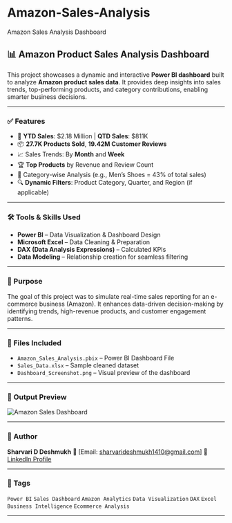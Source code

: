 # Amazon-Sales-Analysis
Amazon Sales Analysis Dashboard


## 📊 Amazon Product Sales Analysis Dashboard

This project showcases a dynamic and interactive **Power BI dashboard** built to analyze **Amazon product sales data**. It provides deep insights into sales trends, top-performing products, and category contributions, enabling smarter business decisions.

---

### ✅ Features

* 📌 **YTD Sales**: \$2.18 Million | **QTD Sales**: \$811K
* 📦 **27.7K Products Sold**, **19.42M Customer Reviews**
* 📈 Sales Trends: By **Month** and **Week**
* 🏆 **Top Products** by Revenue and Review Count
* 📂 Category-wise Analysis (e.g., Men’s Shoes = 43% of total sales)
* 🔍 **Dynamic Filters**: Product Category, Quarter, and Region (if applicable)

---

### 🛠️ Tools & Skills Used

* **Power BI** – Data Visualization & Dashboard Design
* **Microsoft Excel** – Data Cleaning & Preparation
* **DAX (Data Analysis Expressions)** – Calculated KPIs
* **Data Modeling** – Relationship creation for seamless filtering

---

### 🎯 Purpose

The goal of this project was to simulate real-time sales reporting for an e-commerce business (Amazon). It enhances data-driven decision-making by identifying trends, high-revenue products, and customer engagement patterns.

---

### 📂 Files Included

* `Amazon_Sales_Analysis.pbix` – Power BI Dashboard File
* `Sales_Data.xlsx` – Sample cleaned dataset
* `Dashboard_Screenshot.png` – Visual preview of the dashboard

---

### 🚀 Output Preview

![Amazon Sales Dashboard](Amazon_Product_Sales_Analysis.png)

---

### 📌 Author

**Sharvari D Deshmukh**
📧 \[Email: sharvarideshmukh1410@gmail.com]
🔗 [LinkedIn Profile](https://www.linkedin.com/in/sharvari-deshmukh-9233671a6)

---

### 🔖 Tags

`Power BI` `Sales Dashboard` `Amazon Analytics` `Data Visualization` `DAX` `Excel` `Business Intelligence` `Ecommerce Analysis`

---

